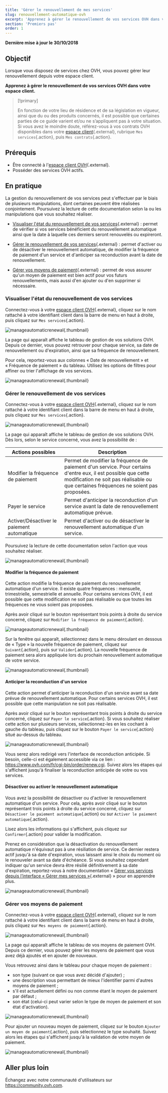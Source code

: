 ```yaml
---
title: 'Gérer le renouvellement de mes services'
slug: renouvellement-automatique-ovh
excerpt: 'Apprenez à gérer le renouvellement de vos services OVH dans votre espace client'
section: 'Premiers pas'
order: 1
---
```


**Dernière mise à jour le 30/10/2018**

## Objectif

Lorsque vous disposez de services chez OVH, vous pouvez gérer leur renouvellement depuis votre espace client. 

**Apprenez à gérer le renouvellement de vos services OVH dans votre espace client.**

> [!primary]
>
> En fonction de votre lieu de résidence et de sa législation en vigueur, ainsi que du ou des produits concernés, il est possible que certaines parties de ce guide varient et/ou ne s’appliquent pas à votre situation. Si vous avez le moindre doute, référez-vous à vos contrats OVH disponibles dans votre [espace client](https://www.ovh.com/auth/?action=gotomanager){.external}, rubrique `Mes services`{.action}, puis `Mes contrats`{.action}.
>

## Prérequis

- Être connecté à l'[espace client OVH](https://www.ovh.com/auth/?action=gotomanager){.external}.
- Posséder des services OVH actifs.

## En pratique

La gestion du renouvellement de vos services peut s'effectuer par le biais de plusieurs manipulations, dont certaines peuvent être réalisées conjointement. Poursuivez la lecture de cette documentation selon la ou les manipulations que vous souhaitez réaliser. 

- [Visualiser l'état du renouvellement de vos services](https://docs.ovh.com/fr/billing/renouvellement-automatique-ovh/#visualiser-letat-du-renouvellement-de-vos-services){.external} : permet de vérifier si vos services bénéficient du renouvellement automatique ainsi que la date à laquelle ces derniers seront renouvelés ou expireront.

- [Gérer le renouvellement de vos services](https://docs.ovh.com/fr/billing/renouvellement-automatique-ovh/#gerer-le-renouvellement-de-vos-services){.external} : permet d'activer ou de désactiver le renouvellement automatique, de modifier la fréquence de paiement d'un service et d'anticiper sa reconduction avant la date de renouvellement.

- [Gérer vos moyens de paiement](https://docs.ovh.com/fr/billing/renouvellement-automatique-ovh/#gerer-vos-moyens-de-paiement){.external} : permet de vous assurer qu'un moyen de paiement est bien actif pour vos futurs renouvellements, mais aussi d'en ajouter ou d'en supprimer si nécessaire.

### Visualiser l'état du renouvellement de vos services

Connectez-vous à votre [espace client OVH](https://www.ovh.com/auth/?action=gotomanager){.external}, cliquez sur le nom rattaché à votre identifiant client dans la barre de menu en haut à droite, puis cliquez sur `Mes services`{.action}.

![manageautomaticrenewal](images/manage-automatic-renewal-step1.png){.thumbnail}

La page qui apparaît affiche le tableau de gestion de vos solutions OVH. Depuis ce dernier, vous pouvez retrouver pour chaque service, sa date de renouvellement ou d'expiration, ainsi que sa fréquence de renouvellement.

Pour cela, reportez-vous aux colonnes « Date de renouvellement » et « Fréquence de paiement » du tableau. Utilisez les options de filtres pour affiner ou trier l'affichage de vos services.

![manageautomaticrenewal](images/manage-automatic-renewal-step2.png){.thumbnail}

### Gérer le renouvellement de vos services

Connectez-vous à votre [espace client OVH](https://www.ovh.com/auth/?action=gotomanager){.external}, cliquez sur le nom rattaché à votre identifiant client dans la barre de menu en haut à droite, puis cliquez sur `Mes services`{.action}.

![manageautomaticrenewal](images/manage-automatic-renewal-step1.png){.thumbnail}

La page qui apparaît affiche le tableau de gestion de vos solutions OVH. Dès lors, selon le service concerné, vous avez la possibilité de :

|Actions possibles|Description|
|---|---|
|Modifier la fréquence de paiement|Permet de modifier la fréquence de paiement d'un service. Pour certains d'entre eux, il est possible que cette modification ne soit pas réalisable ou que certaines fréquences ne soient pas proposées.|
|Payer le service|Permet d'anticiper la reconduction d'un service avant la date de renouvellement automatique prévue.|
|Activer/Désactiver le paiement automatique|Permet d'activer ou de désactiver le renouvellement automatique d'un service.|

Poursuivez la lecture de cette documentation selon l'action que vous souhaitez réaliser.

![manageautomaticrenewal](images/manage-automatic-renewal-step3.png){.thumbnail}

#### Modifier la fréquence de paiement

Cette action modifie la fréquence de paiement du renouvellement automatique d'un service. Il existe quatre fréquences : mensuelle, trimestrielle, semestrielle et annuelle. Pour certains services OVH, il est possible que cette modification ne soit pas réalisable ou que toutes les fréquences ne vous soient pas proposées.

Après avoir cliqué sur le bouton représentant trois points à droite du service concerné, cliquez sur `Modifier la fréquence de paiement`{.action}.

![manageautomaticrenewal](images/manage-automatic-renewal-step4.png){.thumbnail} 

Sur la fenêtre qui apparaît, sélectionnez dans le menu déroulant en dessous de « Type » la nouvelle fréquence de paiement, cliquez sur `Suivant`{.action}, puis sur `Valider`{.action}. La nouvelle fréquence de paiement sera alors appliquée lors du prochain renouvellement automatique de votre service.

![manageautomaticrenewal](images/manage-automatic-renewal-step5.png){.thumbnail} 

#### Anticiper la reconduction d'un service

Cette action permet d'anticiper la reconduction d'un service avant sa date prévue de renouvellement automatique. Pour certains services OVH, il est possible que cette manipulation ne soit pas réalisable.

Après avoir cliqué sur le bouton représentant trois points à droite du service concerné, cliquez sur `Payer le service`{.action}. Si vous souhaitez réaliser cette action sur plusieurs services, sélectionnez-les en les cochant à gauche du tableau, puis cliquez sur le bouton `Payer le service`{.action} situé au-dessus du tableau.

![manageautomaticrenewal](images/manage-automatic-renewal-step6.png){.thumbnail} 

Vous serez alors redirigé vers l'interface de reconduction anticipée. Si besoin, celle-ci est également accessible via ce lien : <https://www.ovh.com/fr/cgi-bin/order/renew.cgi>. Suivez alors les étapes qui s'affichent jusqu'à finaliser la reconduction anticipée de votre ou vos services. 

#### Désactiver ou activer le renouvellement automatique

Vous avez la possibilité de désactiver ou d'activer le renouvellement automatique d'un service. Pour cela, après avoir cliqué sur le bouton représentant trois points à droite du service concerné, cliquez sur `Désactiver le paiement automatique`{.action} ou sur `Activer le paiement automatique`{.action}. 

Lisez alors les informations qui s'affichent, puis cliquez sur `Confirmer`{.action} pour valider la modification.

Prenez en considération que la désactivation du renouvellement automatique n'équivaut pas à une résiliation de service. Ce dernier restera actif jusqu'à sa date d'expiration, vous laissant ainsi le choix du moment où le renouveler avant sa date d'échéance. Si vous souhaitez cependant indiquer qu'un service devra être résilié définitivement à sa date d'expiration, reportez-vous à notre documentation « [Gérer vos services depuis l’interface « Gérer mes services »](https://docs.ovh.com/fr/billing/gerer-ses-services-ovh/#resilier-un-service-a-sa-date-dexpiration){.external} » pour en apprendre plus.

![manageautomaticrenewal](images/manage-automatic-renewal-step7.png){.thumbnail} 

### Gérer vos moyens de paiement

Connectez-vous à votre [espace client OVH](https://www.ovh.com/auth/?action=gotomanager){.external}, cliquez sur le nom rattaché à votre identifiant client dans la barre de menu en haut à droite, puis cliquez sur `Mes moyens de paiement`{.action}.

![manageautomaticrenewal](images/manage-automatic-renewal-step8.png){.thumbnail}

La page qui apparaît affiche le tableau de vos moyens de paiement OVH. Depuis ce dernier, vous pouvez gérer les moyens de paiement que vous avez déjà ajoutés et en ajouter de nouveaux.

Vous retrouvez ainsi dans le tableau pour chaque moyen de paiement :

- son type (suivant ce que vous avez décidé d'ajouter) ;
- une description vous permettant de mieux l'identifier parmi d'autres moyens de paiement ;
- s'il est actuellement défini ou non comme étant le moyen de paiement par défaut ;
- son état (celui-ci peut varier selon le type de moyen de paiement et son état d'activation).

![manageautomaticrenewal](images/manage-automatic-renewal-step9.png){.thumbnail}

Pour ajouter un nouveau moyen de paiement, cliquez sur le bouton `Ajouter un moyen de paiement`{.action}, puis sélectionnez le type souhaité. Suivez alors les étapes qui s'affichent jusqu'à la validation de votre moyen de paiement.

![manageautomaticrenewal](images/manage-automatic-renewal-step10.png){.thumbnail}

## Aller plus loin

Échangez avec notre communauté d'utilisateurs sur <https://community.ovh.com>.